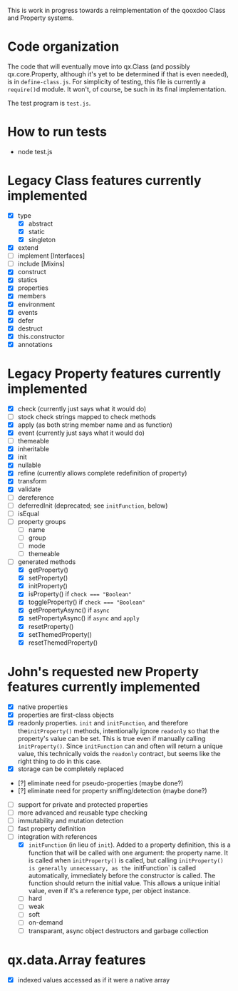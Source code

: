 This is work in progress towards a reimplementation of the qooxdoo
Class and Property systems.

# Code organization
The code that will eventually move into qx.Class (and possibly
qx.core.Property, although it's yet to be determined if that is even
needed), is in `define-class.js`. For simplicity of testing, this file
is currently a `require()`d module. It won't, of course, be such in
its final implementation.

The test program is `test.js`.

# How to run tests
- node test.js

# Legacy Class features currently implemented
- [x] type
  - [x] abstract
  - [x] static
  - [x] singleton
- [x] extend
- [ ] implement [Interfaces]
- [ ] include [Mixins]
- [x] construct
- [x] statics
- [x] properties
- [x] members
- [x] environment
- [x] events
- [x] defer
- [x] destruct
- [x] this.constructor
- [x] annotations

# Legacy Property features currently implemented
- [x] check (currently just says what it would do)
- [ ] stock check strings mapped to check methods
- [x] apply (as both string member name and as function)
- [x] event (currently just says what it would do)
- [ ] themeable
- [x] inheritable
- [x] init
- [x] nullable
- [x] refine (currently allows complete redefinition of property)
- [x] transform
- [x] validate
- [ ] dereference
- [ ] deferredInit (deprecated; see `initFunction`, below)
- [ ] isEqual
- [ ] property groups
  - [ ] name
  - [ ] group
  - [ ] mode
  - [ ] themeable
- [ ] generated methods
  - [x] getProperty()
  - [x] setProperty()
  - [x] initProperty()
  - [x] isProperty() if `check === "Boolean"`
  - [x] toggleProperty() if `check === "Boolean"`
  - [x] getPropertyAsync() if `async`
  - [x] setPropertyAsync() if `async` and `apply`
  - [x] resetProperty()
  - [x] setThemedProperty()
  - [x] resetThemedProperty()

# John's requested new Property features currently implemented
- [x] native properties
- [x] properties are first-class objects
- [x] readonly properties. `init` and `initFunction`, and therefore
  the`initProperty()` methods, intentionally ignore `readonly` so that
  the property's value can be set. This is true even if manually
  calling `initProperty()`. Since `initFunction` can and often will
  return a unique value, this technically voids the `readonly`
  contract, but seems like the right thing to do in this case.
- [x] storage can be completely replaced
- [?] eliminate need for pseudo-properties (maybe done?)
- [?] eliminate need for property sniffing/detection (maybe done?)
- [ ] support for private and protected properties
- [ ] more advanced and reusable type checking
- [ ] immutability and mutation detection
- [ ] fast property definition
- [ ] integration with references
  - [x] `initFunction` (in lieu of `init`). Added to a property
    definition, this is a function that will be called with one
    argument: the property name. It is called when `initProperty()` is
    called, but calling `initProperty() is generally unnecessary, as
    the `initFunction` is called automatically, immediately before the
    constructor is called. The function should return the initial
    value. This allows a unique initial value, even if it's a
    reference type, per object instance.
  - [ ] hard
  - [ ] weak
  - [ ] soft
  - [ ] on-demand
  - [ ] transparant, async object destructors and garbage collection

# qx.data.Array features
- [x] indexed values accessed as if it were a native array
